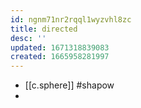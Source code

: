 ```yaml
---
id: ngnm71nr2rqql1wyzvhl8zc
title: directed
desc: ''
updated: 1671318839083
created: 1665958281997
---
```

- [[c.sphere]] #shapow
- 